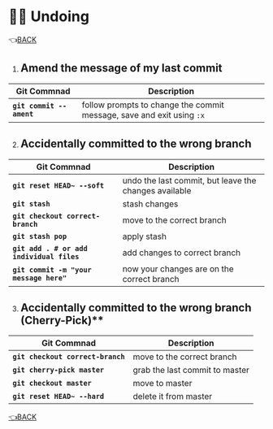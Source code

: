 # :man_facepalming: Undoing

:point_left:[BACK](../README.md)

1. ## Amend the message of my last commit

Git Commnad 	        		  		    | Description
------------------------------------------- | ---------------
**`git commit --ament`** 			  		| follow prompts to change the commit message, save and exit using `:x`

2. ## Accidentally committed to the wrong branch

Git Commnad 	        		  		    | Description
------------------------------------------- | ---------------
**`git reset HEAD~ --soft`** 			  	| undo the last commit, but leave the changes available
**`git stash`** 						  	| stash changes
**`git checkout correct-branch`** 	  	    | move to the correct branch
**`git stash pop`** 					  	| apply stash
**`git add . # or add individual files`**   | add changes to correct branch
**`git commit -m "your message here"`** 	| now your changes are on the correct branch

3. ## Accidentally committed to the wrong branch (Cherry-Pick)**

Git Commnad 	                        	| Description
------------------------------------------- | ---------------
**`git checkout correct-branch`**        	| move to the correct branch
**`git cherry-pick master`**		        | grab the last commit to master
**`git checkout master`**	  				| move to master
**`git reset HEAD~ --hard`**				| delete it from master

[:point_left:BACK](../README.md)